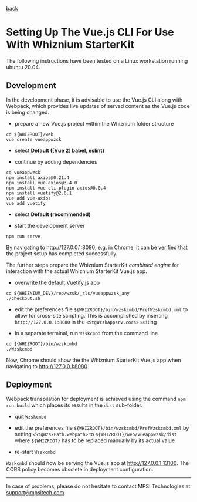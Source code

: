 [back](./README.md)

# Setting Up The Vue.js CLI For Use With Whiznium StarterKit

The following instructions have been tested on a Linux workstation running ubuntu 20.04.

## Development

In the development phase, it is advisable to use the Vue.js CLI along with Webpack, which provides live updates of served content as the Vue.js code is being changed.

- prepare a new Vue.js project within the Whiznium folder structure
```
cd ${WHIZROOT}/web
vue create vueappwzsk
```

- select __Default ([Vue 2] babel, eslint)__

- continue by adding dependencies
```
cd vueappwzsk
npm install axios@0.21.4
npm install vue-axios@3.4.0
npm install vue-cli-plugin-axios@0.0.4
npm install vuetify@2.6.1
vue add vue-axios
vue add vuetify
```

- select __Default (recommended)__

- start the development server
```
npm run serve
```

By navigating to http://127.0.0.1:8080, e.g. in Chrome, it can be verified that the project setup has completed successfully.

The further steps prepare the Whiznium StarterKit _combined engine_ for interaction with the actual Whiznium StarterKit Vue.js app.

- overwrite the default Vuetify.js app
```
cd ${WHIZNIUM_DEV}/rep/wzsk/_rls/vueappwzsk_any
./checkout.sh
```

- edit the preferences file ``${WHIZROOT}/bin/wzskcmbd/PrefWzskcmbd.xml`` to allow for cross-site scripting. This is accomplished by inserting ``http://127.0.0.1:8080`` in the ``<StgWzskAppsrv.cors>`` setting

- in a separate terminal, run ``Wzskcmbd`` from the command line
```
cd ${WHIZROOT}/bin/wzskcmbd
./Wzskcmbd
```

Now, Chrome should show the the Whiznium StarterKit Vue.js app when navigating to http://127.0.0.1:8080.

## Deployment

Webpack transpilation for deployment is achieved using the command ``npm run build`` which places its results in the ``dist`` sub-folder.

- quit ``Wzskcmbd``

- edit the preferences file ``${WHIZROOT}/bin/wzskcmbd/PrefWzskcmbd.xml`` by setting ``<StgWzskPath.webpath>`` to ``${WHIZROOT}/web/vueappwzsk/dist`` where ``${WHIZROOT}`` has to be replaced manually by its actual value

- re-start ``Wzskcmbd``

``Wzskcmbd`` should now be serving the Vue.js app at http://127.0.0.1:13100. The CORS policy becomes obsolete in deployment configuration.

---

In case of problems, please do not hesitate to contact MPSI Technologles at [support@mpsitech.com](mailto:support@mpsitech.com).

